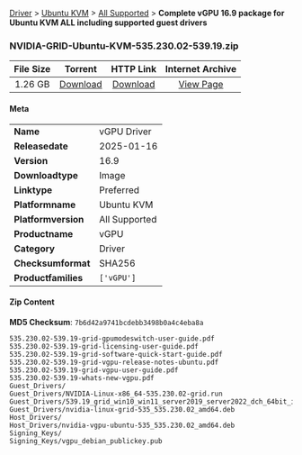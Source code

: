 
[Driver](/README.md)  >  [Ubuntu KVM](/index/Driver/Ubuntu_KVM.md)  >  [All Supported](/index/Driver/Ubuntu_KVM/All_Supported.md)  >  **Complete vGPU 16.9 package for Ubuntu KVM ALL including supported guest drivers**


### NVIDIA-GRID-Ubuntu-KVM-535.230.02-539.19.zip

| **File Size** | **Torrent**  | **HTTP Link** | **Internet Archive** |
|:-------------:|:------------:|:-------------:|:--------------------:|
| 1.26 GB |  [Download](https://archive.org/download/nvgpu_NVIDIA-GRID-Ubuntu-KVM-535.230.02-539.19.zip/nvgpu_NVIDIA-GRID-Ubuntu-KVM-535.230.02-539.19.zip_archive.torrent)       | [Download](https://archive.org/compress/nvgpu_NVIDIA-GRID-Ubuntu-KVM-535.230.02-539.19.zip) | [View Page](https://archive.org/details/nvgpu_NVIDIA-GRID-Ubuntu-KVM-535.230.02-539.19.zip)       |

#### Meta

<table>
<tr><td><strong>Name</strong></td><td>vGPU Driver</td></tr>
<tr><td><strong>Releasedate</strong></td><td>2025-01-16</td></tr>
<tr><td><strong>Version</strong></td><td>16.9</td></tr>
<tr><td><strong>Downloadtype</strong></td><td>Image</td></tr>
<tr><td><strong>Linktype</strong></td><td>Preferred</td></tr>
<tr><td><strong>Platformname</strong></td><td>Ubuntu KVM</td></tr>
<tr><td><strong>Platformversion</strong></td><td>All Supported</td></tr>
<tr><td><strong>Productname</strong></td><td>vGPU</td></tr>
<tr><td><strong>Category</strong></td><td>Driver</td></tr>
<tr><td><strong>Checksumformat</strong></td><td>SHA256</td></tr>
<tr><td><strong>Productfamilies</strong></td><td><code>['vGPU']</code></td></tr>
</table>

#### Zip Content

**MD5 Checksum**: `7b6d42a9741bcdebb3498b0a4c4eba8a`

```text
535.230.02-539.19-grid-gpumodeswitch-user-guide.pdf
535.230.02-539.19-grid-licensing-user-guide.pdf
535.230.02-539.19-grid-software-quick-start-guide.pdf
535.230.02-539.19-grid-vgpu-release-notes-ubuntu.pdf
535.230.02-539.19-grid-vgpu-user-guide.pdf
535.230.02-539.19-whats-new-vgpu.pdf
Guest_Drivers/
Guest_Drivers/NVIDIA-Linux-x86_64-535.230.02-grid.run
Guest_Drivers/539.19_grid_win10_win11_server2019_server2022_dch_64bit_international.exe
Guest_Drivers/nvidia-linux-grid-535_535.230.02_amd64.deb
Host_Drivers/
Host_Drivers/nvidia-vgpu-ubuntu-535_535.230.02_amd64.deb
Signing_Keys/
Signing_Keys/vgpu_debian_publickey.pub
```